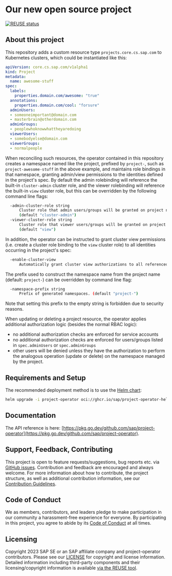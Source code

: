 # Our new open source project

[![REUSE status](https://api.reuse.software/badge/github.com/SAP/project-operator)](https://api.reuse.software/info/github.com/SAP/project-operator)

## About this project

This repository adds a custom resource type `projects.core.cs.sap.com` to Kubernetes clusters, which could be instantiated like this:

```yaml
apiVersion: core.cs.sap.com/v1alpha1
kind: Project
metadata:
  name: awesome-stuff
spec:
  labels:
    properties.domain.com/awesome: "true"
  annotations:
    properties.domain.com/cool: "forsure"
  adminUsers:
  - someoneimportant@domain.com
  - masterbrain@otherdomain.com
  adminGroups:
  - peoplewhoknowwhattheyaredoing
  viewerUsers:
  - somebodyelse@domain.com
  viewerGroups:
  - normalpeople
  ```

When reconciling such resources, the operator contained in this repository creates a namespace named like the project,  prefixed by `project-`, such as `project-awesome-stuff` in the above example, and maintains role bindings in that namespace, granting admin/view permissions to
the identities defined in the project's spec. By default the admin rolebinding will reference the built-in `cluster-admin` cluster role, and the viewer rolebinding will reference the built-in `view` cluster role,
but this can be overridden by the following command line flags:

```bash
  -admin-cluster-role string
      Cluster role that admin users/groups will be granted on project namespace level.
      (default "cluster-admin")
  -viewer-cluster-role string
      Cluster role that viewer users/groups will be granted on project namespace level.
      (default "view")
```

In addition, the operator can be instructed to grant cluster view permissions (i.e. create a cluster role binding to the `view` cluster role) to all identities occurring in the project's spec:

```bash
  -enable-cluster-view
      Automatically grant cluster view authorizations to all referenced users/groups.
```
The prefix used to construct the namespace name from the project name (default: `project-`) can be
overridden by command line flag:

```bash
  -namespace-prefix string
      Prefix of generated namespaces. (default "project-")
```

Note that setting this prefix to the empty string is forbidden due to security reasons.

When updating or deleting a project resource, the operator applies additional authorization logic
(besides the normal RBAC logic):
- no additional authorization checks are enforced for service accounts
- no additional authorization checks are enforced for users/groups listed in `spec.adminUsers` or `spec.adminGroups`
- other users will be denied unless they have the authorization to perform the analogous operation (update or delete) on the namespace managed by the project.

## Requirements and Setup

The recommended deployment method is to use the [Helm chart](https://github.com/sap/project-operator-helm):

```bash
helm upgrade -i project-operator oci://ghcr.io/sap/project-operator-helm/project-operator
```

## Documentation
 
The API reference is here: [https://pkg.go.dev/github.com/sap/project-operator](https://pkg.go.dev/github.com/sap/project-operator).

## Support, Feedback, Contributing

This project is open to feature requests/suggestions, bug reports etc. via [GitHub issues](https://github.com/SAP/project-operator/issues). Contribution and feedback are encouraged and always welcome. For more information about how to contribute, the project structure, as well as additional contribution information, see our [Contribution Guidelines](CONTRIBUTING.md).

## Code of Conduct

We as members, contributors, and leaders pledge to make participation in our community a harassment-free experience for everyone. By participating in this project, you agree to abide by its [Code of Conduct](https://github.com/SAP/.github/blob/main/CODE_OF_CONDUCT.md) at all times.

## Licensing

Copyright 2023 SAP SE or an SAP affiliate company and project-operator contributors. Please see our [LICENSE](LICENSE) for copyright and license information. Detailed information including third-party components and their licensing/copyright information is available [via the REUSE tool](https://api.reuse.software/info/github.com/SAP/project-operator).
